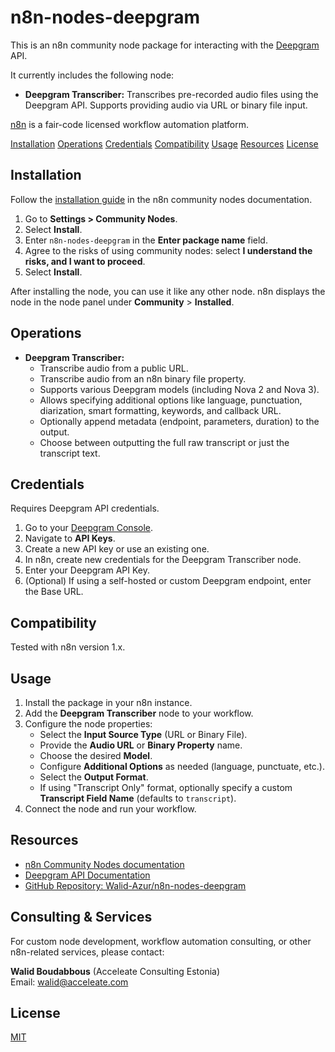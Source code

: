 # n8n-nodes-deepgram

This is an n8n community node package for interacting with the [Deepgram](https://deepgram.com/) API.

It currently includes the following node:

*   **Deepgram Transcriber:** Transcribes pre-recorded audio files using the Deepgram API. Supports providing audio via URL or binary file input.

[n8n](https://n8n.io/) is a fair-code licensed workflow automation platform.

[Installation](#installation)
[Operations](#operations)
[Credentials](#credentials)
[Compatibility](#compatibility)
[Usage](#usage)
[Resources](#resources)
[License](#license)

## Installation

Follow the [installation guide](https://docs.n8n.io/integrations/community-nodes/installation/) in the n8n community nodes documentation.

1.  Go to **Settings > Community Nodes**.
2.  Select **Install**.
3.  Enter `n8n-nodes-deepgram` in the **Enter package name** field.
4.  Agree to the risks of using community nodes: select **I understand the risks, and I want to proceed**.
5.  Select **Install**.

After installing the node, you can use it like any other node. n8n displays the node in the node panel under **Community** > **Installed**.

## Operations

*   **Deepgram Transcriber:**
    *   Transcribe audio from a public URL.
    *   Transcribe audio from an n8n binary file property.
    *   Supports various Deepgram models (including Nova 2 and Nova 3).
    *   Allows specifying additional options like language, punctuation, diarization, smart formatting, keywords, and callback URL.
    *   Optionally append metadata (endpoint, parameters, duration) to the output.
    *   Choose between outputting the full raw transcript or just the transcript text.

## Credentials

Requires Deepgram API credentials.

1.  Go to your [Deepgram Console](https://console.deepgram.com/).
2.  Navigate to **API Keys**.
3.  Create a new API key or use an existing one.
4.  In n8n, create new credentials for the Deepgram Transcriber node.
5.  Enter your Deepgram API Key.
6.  (Optional) If using a self-hosted or custom Deepgram endpoint, enter the Base URL.

## Compatibility

Tested with n8n version 1.x.

## Usage

1.  Install the package in your n8n instance.
2.  Add the **Deepgram Transcriber** node to your workflow.
3.  Configure the node properties:
    *   Select the **Input Source Type** (URL or Binary File).
    *   Provide the **Audio URL** or **Binary Property** name.
    *   Choose the desired **Model**.
    *   Configure **Additional Options** as needed (language, punctuate, etc.).
    *   Select the **Output Format**.
    *   If using "Transcript Only" format, optionally specify a custom **Transcript Field Name** (defaults to `transcript`).
4.  Connect the node and run your workflow.

## Resources

*   [n8n Community Nodes documentation](https://docs.n8n.io/integrations/community-nodes/)
*   [Deepgram API Documentation](https://developers.deepgram.com/docs)
*   [GitHub Repository: Walid-Azur/n8n-nodes-deepgram](https://github.com/Walid-Azur/n8n-nodes-deepgram)

## Consulting & Services

For custom node development, workflow automation consulting, or other n8n-related services, please contact:

**Walid Boudabbous** (Acceleate Consulting Estonia)  
Email: [walid@acceleate.com](mailto:walid@acceleate.com)

## License

[MIT](LICENSE.md)
